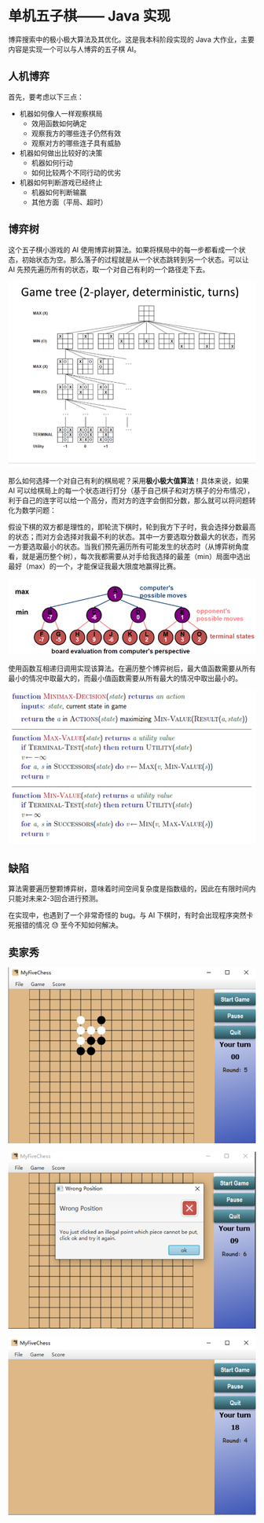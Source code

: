 # 单机五子棋—— Java 实现

博弈搜索中的极小极大算法及其优化。这是我本科阶段实现的 Java 大作业，主要内容是实现一个可以与人博弈的五子棋 AI。

## 人机博弈

首先，要考虑以下三点：

- 机器如何像人一样观察棋局
  - 效用函数如何确定
  - 观察我方的哪些连子仍然有效
  - 观察对方的哪些连子具有威胁
- 机器如何做出比较好的决策
  - 机器如何行动
  - 如何比较两个不同行动的优劣
- 机器如何判断游戏已经终止
  - 机器如何判断输赢
  - 其他方面（平局、超时）

## 博弈树

这个五子棋小游戏的 AI 使用博弈树算法。如果将棋局中的每一步都看成一个状态，初始状态为空。那么落子的过程就是从一个状态跳转到另一个状态。可以让 AI 先预先遍历所有的状态，取一个对自己有利的一个路径走下去。

<img src="img/tree.png" style="zoom:80%;" />

那么如何选择一个对自己有利的棋局呢？采用**极小极大值算法**！具体来说，如果 AI 可以给棋局上的每一个状态进行打分（基于自己棋子和对方棋子的分布情况），利于自己的连字可以给一个高分，而对方的连字会倒扣分数，那么就可以将问题转化为数学问题：

假设下棋的双方都是理性的，即轮流下棋时，轮到我方下子时，我会选择分数最高的状态；而对方会选择对我最不利的状态。其中一方要选取分数最大的状态，而另一方要选取最小的状态。当我们预先遍历所有可能发生的状态时（从博弈树角度看，就是遍历整个树），每次我都需要从对手给我选择的最差（min）局面中选出最好（max）的一个，才能保证我最大限度地赢得比赛。

![](img/minmax.png)

使用函数互相递归调用实现该算法。在遍历整个博弈树后，最大值函数需要从所有最小的情况中取最大的，而最小值函数需要从所有最大的情况中取出最小的。

<img src="img/peusdo.png" style="zoom:80%;" />

## 缺陷

算法需要遍历整颗博弈树，意味着时间空间复杂度是指数级的，因此在有限时间内只能对未来2-3回合进行预测。

在实现中，也遇到了一个非常奇怪的 bug。与 AI 下棋时，有时会出现程序突然卡死报错的情况 :sweat: 至今不知如何解决。

## 卖家秀

![](img/1.png)

![](img/2.png)

![](img/3.png)